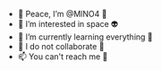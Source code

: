 - 👋 Peace, I’m @MlNO4 🧠
- 👀 I’m interested in space 👽
- 🌱 I’m currently learning everything 🤯
- 💞️ I do not collaborate 🥺
- 📫 You can't reach me 🥳


